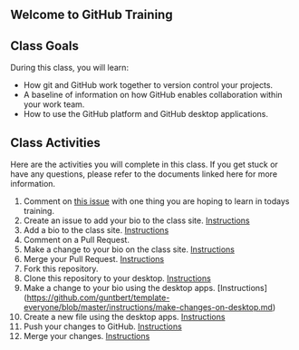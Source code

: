 ## Welcome to GitHub Training

## Class Goals

During this class, you will learn:
- How git and GitHub work together to version control your projects.
- A baseline of information on how GitHub enables collaboration within your work team.
- How to use the GitHub platform and GitHub desktop applications.

## Class Activities

Here are the activities you will complete in this class. If you get stuck or have any questions, please refer to the documents linked here for more information.

1. Comment on [this issue](https://github.com/guntbert/template-everyone/issues/1) with one thing you are hoping to learn in todays training.
2. Create an issue to add your bio to the class site. [Instructions](https://github.com/guntbert/template-everyone/blob/master/instructions/create-issue.md)
3. Add a bio to the class site. [Instructions](https://github.com/guntbert/template-everyone/blob/master/instructions/add-file-on-github.md)
4. Comment on a Pull Request.
5. Make a change to your bio on the class site. [Instructions](https://github.com/guntbert/template-everyone/blob/master/instructions/changing-files-on-GitHub.md)
6. Merge your Pull Request. [Instructions](https://github.com/guntbert/template-everyone/blob/master/instructions/merge-your-pull-request.md)
7. Fork this repository.
8. Clone this repository to your desktop.  [Instructions](https://github.com/guntbert/template-everyone/blob/master/instructions/clone-a-repo.md)
9. Make a change to your bio using the desktop apps. [Instructions] (https://github.com/guntbert/template-everyone/blob/master/instructions/make-changes-on-desktop.md)
10. Create a new file using the desktop apps. [Instructions](https://github.com/guntbert/template-everyone/blob/master/instructions/new-file-on-desktop.md)
11. Push your changes to GitHub. [Instructions](https://github.com/guntbert/template-everyone/blob/master/instructions/push-changes-desktop.md)
12. Merge your changes. [Instructions](https://github.com/guntbert/template-everyone/blob/master/instructions/merge-your-pull-request.md)
